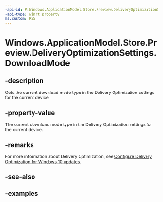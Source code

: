 ```yaml
---
-api-id: P:Windows.ApplicationModel.Store.Preview.DeliveryOptimizationSettings.DownloadMode
-api-type: winrt property
ms.custom: RS5
---
```


<!-- Property syntax.
public DeliveryOptimizationDownloadMode DownloadMode { get; }
-->

# Windows.ApplicationModel.Store.Preview.DeliveryOptimizationSettings.DownloadMode

## -description
Gets the current download mode type in the Delivery Optimization settings for the current device.

## -property-value
The current download mode type in the Delivery Optimization settings for the current device.

## -remarks
For more information about Delivery Optimization, see [Configure Delivery Optimization for Windows 10 updates](/windows/deployment/update/waas-delivery-optimization).

## -see-also

## -examples
